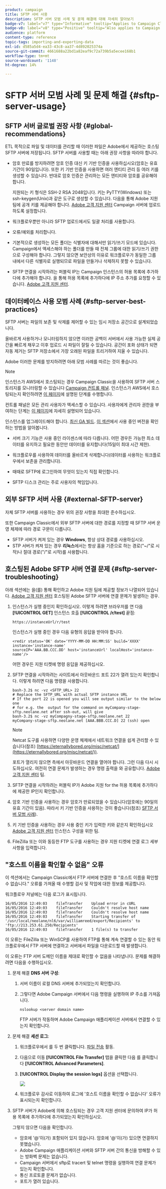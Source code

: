 ```yaml
---
product: campaign
title: SFTP 서버 사용
description: SFTP 서버 모범 사례 및 문제 해결에 대해 자세히 알아보기
badge-v7: label="v7" type="Informative" tooltip="Applies to Campaign Classic v7"
badge-v8: label="v8" type="Positive" tooltip="Also applies to Campaign v8"
audience: platform
content-type: reference
topic-tags: importing-and-exporting-data
exl-id: d585a5d4-ea33-43c8-aa37-4d892025374a
source-git-commit: 4661688a22bd1a82eaf9c72a739b5a5ecee168b1
workflow-type: tm+mt
source-wordcount: '1148'
ht-degree: 14%

---
```


# SFTP 서버 모범 사례 및 문제 해결 {#sftp-server-usage}



## SFTP 서버 글로벌 권장 사항 {#global-recommendations}

ETL 목적으로 파일 및 데이터를 관리할 때 이러한 파일은 Adobe에서 제공하는 호스팅 SFTP 서버에 저장됩니다. SFTP 서버를 사용할 때는 아래 권장 사항을 따라야 합니다.

* 암호 만료를 방지하려면 암호 인증 대신 키 기반 인증을 사용하십시오(암호는 유효 기간이 90일입니다). 또한 키 기반 인증을 사용하면 여러 엔티티 관리 등 여러 키를 생성할 수 있습니다. 반대로 암호 인증은 관리하는 모든 엔티티와 암호를 공유해야 합니다.

   지원되는 키 형식은 SSH-2 RSA 2048입니다. 키는 PyTTY(Windows) 또는 ssh-keygen(Unix)과 같은 도구로 생성할 수 있습니다. 다음을 통해 Adobe 지원 팀에 공개 키를 제공해야 합니다. [Adobe 고객 지원 센터](https://helpx.adobe.com/kr/enterprise/admin-guide.html/enterprise/using/support-for-experience-cloud.ug.html) Campaign 서버에 업로드하도록 설정합니다.

* 워크플로우뿐만 아니라 SFTP 업로드에서도 일괄 처리를 사용합니다.

* 오류/예외를 처리합니다.

* 기본적으로 생성하는 모든 폴더는 식별자에 대해서만 읽기/쓰기 모드에 있습니다. Campaign에서 액세스해야 하는 폴더를 만들 때 전체 그룹에 대한 읽기/쓰기 권한으로 구성해야 합니다. 그렇지 않으면 보안상의 이유로 워크플로우가 동일한 그룹 내에서 다른 식별자로 실행되므로 파일을 만들거나 삭제하지 못할 수 있습니다.

* SFTP 연결을 시작하려는 퍼블릭 IP는 Campaign 인스턴스의 허용 목록에 추가하다에 추가해야 합니다. 을 통해 허용 목록에 추가하다에 IP 주소 추가를 요청할 수 있습니다. [Adobe 고객 지원 센터](https://helpx.adobe.com/kr/enterprise/admin-guide.html/enterprise/using/support-for-experience-cloud.ug.html).

## 데이터베이스 사용 모범 사례 {#sftp-server-best-practices}

SFTP 서버는 파일의 보존 및 삭제를 제어할 수 있는 임시 저장소 공간으로 설계되었습니다.

올바르게 사용하거나 모니터링하지 않으면 이러한 공백이 서버에서 사용 가능한 실제 공간을 빠르게 채우고 이후 업로드 시 파일이 잘릴 수 있습니다. 공간이 포화 상태가 되면 자동 제거는 SFTP 저장소에서 가장 오래된 파일을 트리거하여 지울 수 있습니다.

Adobe 이러한 문제를 방지하려면 아래 모범 사례를 따르는 것이 좋습니다.

>[!NOTE]
>
>인스턴스가 AWS에서 호스팅되는 경우 Campaign Classic을 사용하여 SFTP 서버 스토리지를 모니터링할 수 있습니다 [Campaign 컨트롤 패널](https://experienceleague.adobe.com/docs/control-panel/using/sftp-management/sftp-storage-management.html). 인스턴스가 AWS에서 호스팅되는지 확인하려면 [이 페이지](https://experienceleague.adobe.com/docs/control-panel/using/faq.html)에 설명된 단계를 수행합니다.
>
>컨트롤 패널은 모든 관리 사용자가 액세스할 수 있습니다. 사용자에게 관리자 권한을 부여하는 단계는 [이 페이지](https://experienceleague.adobe.com/docs/control-panel/using/discover-control-panel/managing-permissions.html?lang=ko#discover-control-panel)에 자세히 설명되어 있습니다.
>
>인스턴스를 업그레이드해야 합니다. [최신 GA 빌드](../../rn/using/rn-overview.md). [이 섹션](../../platform/using/launching-adobe-campaign.md#getting-your-campaign-version)에서 사용 중인 버전을 확인하는 방법을 알아봅니다.

* 서버 크기 기능은 사용 중인 라이센스에 따라 다릅니다. 어떤 경우든 가능한 최소 데이터를 유지하고 필요한 동안만 데이터를 유지합니다(15일이 최대 시간 제한).

* 워크플로우를 사용하여 데이터를 올바르게 삭제합니다(데이터를 사용하는 워크플로우에서 보존을 관리합니다).

* 때때로 SFTP에 로그인하여 무엇이 있는지 직접 확인합니다.

* SFTP 디스크 관리는 주로 사용자의 책임입니다.

## 외부 SFTP 서버 사용 {#external-SFTP-server}

자체 SFTP 서버를 사용하는 경우 위의 권장 사항을 최대한 준수하십시오.

또한 Campaign Classic에서 외부 SFTP 서버에 대한 경로를 지정할 때 SFTP 서버 운영 체제에 따라 경로 구문이 다릅니다.

* SFTP 서버가 켜져 있는 경우 **Windows**, 항상 상대 경로를 사용하십시오.
* STP 서버가 켜져 있는 경우 **리눅스**&#x200B;에서는 항상 홈을 기준으로 하는 경로(&quot;~/&quot;로 시작)나 절대 경로(&quot;/&quot;로 시작)를 사용합니다.

## 호스팅된 Adobe SFTP 서버 연결 문제 {#sftp-server-troubleshooting}

아래 섹션에는 을(를) 통해 확인하고 Adobe 지원 팀에 제공할 정보가 나열되어 있습니다. [Adobe 고객 지원 센터](https://helpx.adobe.com/kr/enterprise/admin-guide.html/enterprise/using/support-for-experience-cloud.ug.html) 호스팅된 Adobe SFTP 서버에 연결 문제가 발생하는 경우.

1. 인스턴스가 실행 중인지 확인하십시오. 이렇게 하려면 브라우저를 연 다음 **[!UICONTROL GET]** 인스턴스 호출 **[!UICONTROL /r/test]** 끝점:

   ```
   https://instanceUrl/r/test
   ```

   인스턴스가 실행 중인 경우 다음 유형의 응답을 받아야 합니다.

   ```
   <redir status='OK' date='YYYY-MM-DD HH:MM:SS' build='XXXX' instance='instance-name'
   sourceIP='AAA.BB.CCC.DD' host='instanceUrl' localHost='instance-name'/>
   ```

   어떤 경우든 지원 티켓에 명령 응답을 제공하십시오.

1. SFTP 연결을 시작하려는 사이트에서 아웃바운드 포트 22가 열려 있는지 확인합니다. 이렇게 하려면 다음 명령을 사용합니다.

   ```
   bash-3.2$ nc -vz <SFTP_URL> 22
   # Replace the SFTP_URL with actual SFTP instance URL
   # If the port 22 is opened you will see output similar to the below one
   # for e.g. the  output for the command on myCompany-stage-sftp.neolane.net after ssh-out, will give
   bash-3.2$ nc -vz myCompagny-stage-sftp.neolane.net 22
   myCompany-stage-sftp.neolane.net [AAA.BBB.CCC.D] 22 (ssh) open
   ```

   >[!NOTE]
   >
   >Netcat 도구를 사용하면 다양한 운영 체제에서 네트워크 연결을 쉽게 관리할 수 있습니다(참조) [https://eternallybored.org/misc/netcat/](https://eternallybored.org/misc/netcat/)).

   포트가 열리지 않으면 측에서 아웃바운드 연결을 열어야 합니다. 그런 다음 다시 시도하십시오. 여전히 연결 문제가 발생하는 경우 명령 출력을 와 공유합니다. [Adobe 고객 지원 센터](https://helpx.adobe.com/kr/enterprise/admin-guide.html/enterprise/using/support-for-experience-cloud.ug.html) 팀.

1. SFTP 연결을 시작하려는 퍼블릭 IP가 Adobe 지원 for the 허용 목록에 추가하다에 제공한 IP인지 확인합니다.
1. 암호 기반 인증을 사용하는 경우 암호가 만료되었을 수 있습니다(암호에는 90일의 유효 기간이 있음). 따라서 키 기반 인증을 사용하는 것이 좋습니다(참조) [SFTP 서버 모범 사례](#sftp-server-best-practices)).
1. 키 기반 인증을 사용하는 경우 사용 중인 키가 입력한 키와 같은지 확인하십시오 [Adobe 고객 지원 센터](https://helpx.adobe.com/kr/enterprise/admin-guide.html/enterprise/using/support-for-experience-cloud.ug.html) 인스턴스 구성을 위한 팀.
1. FileZilla 또는 이와 동등한 FTP 도구를 사용하는 경우 지원 티켓에 연결 로그 세부 사항을 입력합니다.

## &quot;호스트 이름을 확인할 수 없음&quot; 오류

이 섹션에서는 Campaign Classic에서 FTP 서버에 연결한 후 &quot;호스트 이름을 확인할 수 없습니다.&quot; 오류를 가져올 때 수행할 검사 및 작업에 대한 정보를 제공합니다.

워크플로우 저널에는 다음 로그가 표시됩니다.

```
16/05/2016 12:49:03    fileTransfer    Upload error in cURL
16/05/2016 12:49:03    fileTransfer    Couldn't resolve host name
16/05/2016 12:49:03    fileTransfer    Couldn't resolve host name
16/05/2016 12:49:03    fileTransfer    Starting transfer of '/usr/local/neolane/nl6/var/williamreed/export/Recipients' to 'ftp://213.253.61.250/Recipients'
16/05/2016 12:49:03    fileTransfer    1 file(s) to transfer
```

이 오류는 FileZilla 또는 WinSCP를 사용하여 FTP를 통해 계속 연결할 수 있는 동안 워크플로우에서 FTP 서버에 연결하고 서버에서 파일을 다운로드할 때 발생합니다.

이 오류는 FTP 서버 도메인 이름을 제대로 확인할 수 없음을 나타냅니다. 문제를 해결하려면 다음을 수행하십시오.

1. 문제 해결 **DNS 서버 구성**:

   1. 서버 이름이 로컬 DNS 서버에 추가되었는지 확인합니다.
   1. 그렇다면 Adobe Campaign 서버에서 다음 명령을 실행하여 IP 주소를 가져옵니다.

      `nslookup <server domain name>`

      FTP 서버가 작동하며 Adobe Campaign 애플리케이션 서버에서 연결할 수 있는지 확인합니다.

1. 문제 해결 **세션 로그**:

   1. 워크플로우에서 를 두 번 클릭합니다. [파일 전송](../../workflow/using/file-transfer.md) 활동.
   1. 다음으로 이동 **[!UICONTROL File Transfer]** 탭을 클릭한 다음 를 클릭합니다 **[!UICONTROL Advanced Parameters]**.
   1. **[!UICONTROL Display the session logs]** 옵션을 선택합니다.

      ![](assets/sftp-error-display-logs.png)

   1. 워크플로우 감사로 이동하여 로그에 &#39;호스트 이름을 확인할 수 없습니다&#39; 오류가 표시되는지 확인합니다.

1. SFTP 서버가 Adobe에 의해 호스팅되는 경우 고객 지원 센터에 문의하여 IP가 허용 목록에 추가하다에 추가되었는지 확인하십시오.

   그렇지 않으면 다음을 확인합니다.

   * 암호에 &#39;@&#39;이(가) 포함되어 있지 않습니다. 암호에 &#39;@&#39;이(가) 있으면 연결하지 못했습니다.
   * Adobe Campaign 애플리케이션 서버와 SFTP 서버 간의 통신을 방해할 수 있는 방화벽 문제는 없습니다.
   * Campaign 서버에서 sftp로 tracert 및 telnet 명령을 실행하여 연결 문제가 있는지 확인합니다.
   * 통신 프로토콜 문제가 없습니다.
   * 포트가 열려 있습니다.
